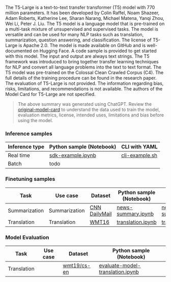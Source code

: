 The T5-Large is a text-to-text transfer transformer (T5) model with 770 million parameters. It has been developed by Colin Raffel, Noam Shazeer, Adam Roberts, Katherine Lee, Sharan Narang, Michael Matena, Yanqi Zhou, Wei Li, Peter J. Liu. The T5 model is a language model that is pre-trained on a multi-task mixture of unsupervised and supervised tasks. The model is versatile and can be used for many NLP tasks such as translation, summarization, question answering, and classification. The license of T5-Large is Apache 2.0. The model is made available on GitHub and is well-documented on Hugging Face.  A code sample is provided to get started with this model. The input and output are always text strings. The T5 framework was introduced to bring together transfer learning techniques for NLP and convert all language problems into the text to text format. The T5 model was pre-trained on the Colossal Clean Crawled Corpus (C4). The full details of the training procedure can be found in the research paper. The evaluation of T5-Large is not provided. The information regarding bias, risks, limitations, and recommendations is not available. The authors of the Model Card for T5-Large are not specified.

> The above summary was generated using ChatGPT. Review the [original-model-card](https://huggingface.co/t5-large) to understand the data used to train the model, evaluation metrics, license, intended uses, limitations and bias before using the model.

### Inference samples

Inference type|Python sample (Notebook)|CLI with YAML
|--|--|--|
Real time|[sdk-example.ipynb](https://aka.ms/azureml-infer-sdk)|[cli-example.sh](https://aka.ms/azureml-infer-cli)
Batch | todo


### Finetuning samples

Task|Use case|Dataset|Python sample (Notebook)|CLI with YAML
|---|--|--|--|--|
Summarization|Summarization|[CNN DailyMail](https://huggingface.co/datasets/cnn_dailymail)|[news-summary.ipynb](https://github.com/Azure/azureml-examples/tree/sitaram/finetunenotebooks/sdk/python/foundation-models/system/finetune/summarization/news-summary.ipynb)|[news-summary.sh](https://github.com/Azure/azureml-examples/blob/sitaram/finetunenotebooks/cli/foundation-models/system/finetune/summarization/news-summary.sh)
Translation|Translation|[WMT16](https://huggingface.co/datasets/cnn_dailymail)|[translation.ipynb](https://github.com/Azure/azureml-examples/tree/sitaram/finetunenotebooks/sdk/python/foundation-models/system/finetune/translation/translation.ipynb)|[translation.sh](https://github.com/Azure/azureml-examples/blob/sitaram/finetunenotebooks/cli/foundation-models/system/finetune/translation/translation.sh)


### Model Evaluation

|Task|Use case|Dataset|Python sample (Notebook)|
|---|--|--|--|
|Translation||[wmt19/cs-en](https://huggingface.co/datasets/wmt19/viewer/cs-en/)|[evaluate-model-translation.ipynb](https://aka.ms/azureml-eval-sdk-translation)|







